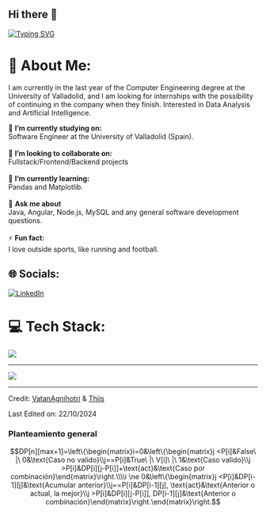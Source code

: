 ## Hi there 👋

<!--
**roberbravo/roberbravo** is a ✨ _special_ ✨ repository because its `README.md` (this file) appears on your GitHub profile.

Here are some ideas to get you started:

- 🔭 I’m currently working on ...
- 🌱 I’m currently learning ...
- 👯 I’m looking to collaborate on ...
- 🤔 I’m looking for help with ...
- 💬 Ask me about ...
- 📫 How to reach me: ...
- 😄 Pronouns: ...
- ⚡ Fun fact: ...
-->
[![Typing SVG](https://readme-typing-svg.herokuapp.com?color=FF3670&size=35&center=true&vCenter=true&width=1000&lines=Welcome+to+my+GitHub+profile!;My+name+is+Roberto+Bravo;I'm+a+Software+Engineer+Student)](https://git.io/typing-svg)
# 💫 About Me:

I am currently in the last year of the Computer Engineering degree at the University of Valladolid, and I am looking for internships with the possibility of continuing in the company when they finish. Interested in Data Analysis and Artificial Intelligence.

🔭 **I’m currently studying on:**  <br>Software Engineer at the University of Valladolid (Spain).<br><br>
👯 **I’m looking to collaborate on:**  <br>Fullstack/Frontend/Backend projects<br><br>
🌱 **I’m currently learning:**  <br>Pandas and Matplotlib.<br><br>
💬 **Ask me about**  <br>Java, Angular, Node.js, MySQL and any general software development questions.<br><br>
⚡ **Fun fact:**  <br>I love outside sports, like running and football.


## 🌐 Socials:
[![LinkedIn](https://img.shields.io/badge/LinkedIn-%230077B5.svg?logo=linkedin&logoColor=white)](www.linkedin.com/in/roberto-bravo-herreras)
# 💻 Tech Stack:
 <a href="https://skillicons.dev">
    <img src="https://skillicons.dev/icons?i=androidstudio,angular,c,java,py,css,html,js,nodejs,spring,postgres,mysql,git,github,gitlab,docker,postman,eclipse,vscode,idea,bash,linux,ubuntu,kali,ps&perline=12" />
  </a>
<!--
![NodeJS](https://img.shields.io/badge/node.js-6DA55F?style=for-the-badge&logo=node.js&logoColor=white) ![AWS](https://img.shields.io/badge/AWS-%23FF9900.svg?style=for-the-badge&logo=amazon-aws&logoColor=white) ![CSS3](https://img.shields.io/badge/css3-%231572B6.svg?style=for-the-badge&logo=css3&logoColor=white) ![JavaScript](https://img.shields.io/badge/javascript-%23323330.svg?style=for-the-badge&logo=javascript&logoColor=%23F7DF1E) ![HTML5](https://img.shields.io/badge/html5-%23E34F26.svg?style=for-the-badge&logo=html5&logoColor=white) ![TypeScript](https://img.shields.io/badge/typescript-%23007ACC.svg?style=for-the-badge&logo=typescript&logoColor=white) ![Vercel](https://img.shields.io/badge/vercel-%23000000.svg?style=for-the-badge&logo=vercel&logoColor=white)  ![Bootstrap](https://img.shields.io/badge/bootstrap-%23563D7C.svg?style=for-the-badge&logo=bootstrap&logoColor=white)  ![Chart.js](https://img.shields.io/badge/chart.js-F5788D.svg?style=for-the-badge&logo=chart.js&logoColor=white) ![Express.js](https://img.shields.io/badge/express.js-%23404d59.svg?style=for-the-badge&logo=express&logoColor=%2361DAFB) ![Next JS](https://img.shields.io/badge/Next-black?style=for-the-badge&logo=next.js&logoColor=white) ![MUI](https://img.shields.io/badge/MUI-%230081CB.svg?style=for-the-badge&logo=material-ui&logoColor=white) ![JWT](https://img.shields.io/badge/JWT-black?style=for-the-badge&logo=JSON%20web%20tokens) ![Redux](https://img.shields.io/badge/redux-%23593d88.svg?style=for-the-badge&logo=redux&logoColor=white) ![Socket.io](https://img.shields.io/badge/Socket.io-black?style=for-the-badge&logo=socket.io&badgeColor=010101) ![React Router](https://img.shields.io/badge/React_Router-CA4245?style=for-the-badge&logo=react-router&logoColor=white) ![React](https://img.shields.io/badge/react-%2320232a.svg?style=for-the-badge&logo=react&logoColor=%2361DAFB) ![TailwindCSS](https://img.shields.io/badge/tailwindcss-%2338B2AC.svg?style=for-the-badge&logo=tailwind-css&logoColor=white) ![Yarn](https://img.shields.io/badge/yarn-%232C8EBB.svg?style=for-the-badge&logo=yarn&logoColor=white) ![MongoDB](https://img.shields.io/badge/MongoDB-%234ea94b.svg?style=for-the-badge&logo=mongodb&logoColor=white) ![LINUX](https://img.shields.io/badge/Linux-FCC624?style=for-the-badge&logo=linux&logoColor=black) ![ESLint](https://img.shields.io/badge/ESLint-4B3263?style=for-the-badge&logo=eslint&logoColor=white) ![ElasticSearch](https://img.shields.io/badge/-ElasticSearch-005571?style=for-the-badge&logo=elasticsearch) ![Jira](https://img.shields.io/badge/jira-%230A0FFF.svg?style=for-the-badge&logo=jira&logoColor=white) ![Docker](https://img.shields.io/badge/docker-%230db7ed.svg?style=for-the-badge&logo=docker&logoColor=white) ![Kubernetes](https://img.shields.io/badge/kubernetes-%23326ce5.svg?style=for-the-badge&logo=kubernetes&logoColor=white) 
-->
<!-- 
# 📊 GitHub Stats:
![](https://github-readme-stats.vercel.app/api?username=roberbravo&theme=dark&hide_border=false&include_all_commits=false&count_private=false)<br/>
![](https://github-readme-streak-stats.herokuapp.com/?user=roberbravo&theme=dark&hide_border=false)<br/>
![](https://github-readme-stats.vercel.app/api/top-langs/?username=roberbravo&theme=dark&hide_border=false&include_all_commits=false&count_private=false&layout=compact)
-->

---
[![](https://visitcount.itsvg.in/api?id=roberbravo&icon=0&color=0)](https://visitcount.itsvg.in)

------

Credit: [VatanAgnihotri](https://github.com/VatanAgnihotri) & [Thijs](https://github.com/tandpfun)

Last Edited on: 22/10/2024

### Planteamiento general
$$DP[n][max+1]=\left\{\begin{matrix}i=0&\left\{\begin{matrix}j <P[i]&False\ |\ 0&\text{Caso no valido}\\j==P[i]&True\ |\ V[i]\ |\ 1&\text{Caso valido}\\j >P[i]&DP[i][j-P[i]]+\text{act}&\text{Caso por combinación}\end{matrix}\right.\\\\i \ne 0&\left\{\begin{matrix}j <P[i]&DP[i-1][j]&\text{Acumular anterior}\\j==P[i]&DP[i-1][j], \text{act}&\text{Anterior o actual, la mejor}\\j >P[i]&DP[i][j-P[i]], DP[i-1][j]&\text{Anterior o combinación}\end{matrix}\right.\end{matrix}\right.$$
